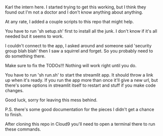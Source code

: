Karl the intern here.  I started trying to get this working, but I think they found out I'm not a doctor and I don't know anything about anything.

At any rate, I added a couple scripts to this repo that might help.

You have to run 'sh setup.sh' first to install all the junk.  I don't know if it's all needed but it seems to work.

I couldn't connect to the app, I asked around and someone said 'security group blah blah' then I saw a squirrel and forget.  So you probably need to do something there.

Make sure to fix the TODOs!!! Nothing will work right until you do.

You have to run 'sh run.sh' to start the streamlit app.  It should throw a link up when it's ready.  If you run the app more than once it'll give a new url, but there's some options in streamlit itself to restart and stuff if you make code changes. 



Good luck, sorry for leaving this mess behind.

P.S. there's some good documentation for the pieces I didn't get a chance to finish. 

After cloning this repo in Cloud9 you'll need to open a terminal there to run these commands.
